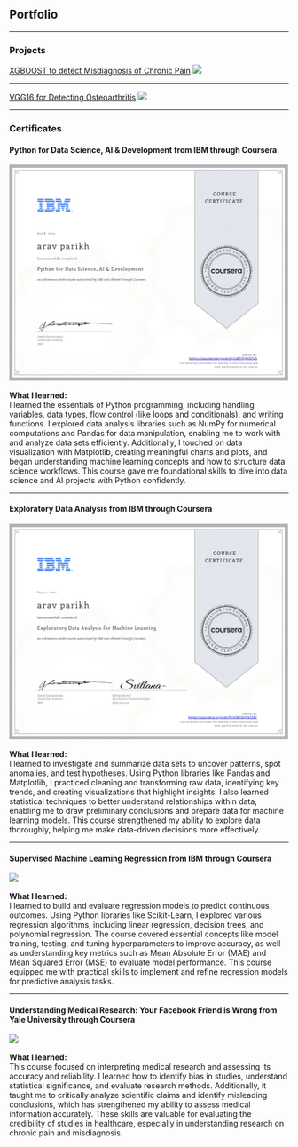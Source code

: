 ## Portfolio

---

### Projects 

[XGBOOST to detect Misdiagnosis of Chronic Pain](https://github.com/aravparikh/Catboost-to-detect-Misdiagnosis-Risk-of-Chronic-Pain)
<img src="images/dummy_thumbnail.jpg?raw=true"/>

---

[VGG16 for Detecting Osteoarthritis](https://github.com/aravparikh/VGG16-to-Detect-Osteoarthritis)
<img src="images/dummy_thumbnail.jpg?raw=true"/>

---

### Certificates 

#### Python for Data Science, AI & Development from IBM through Coursera
<img src="images/first python course (1).jpg?raw=true"/>

**What I learned:**  
I learned the essentials of Python programming, including handling variables, data types, flow control (like loops and conditionals), and writing functions. I explored data analysis libraries such as NumPy for numerical computations and Pandas for data manipulation, enabling me to work with and analyze data sets efficiently. Additionally, I touched on data visualization with Matplotlib, creating meaningful charts and plots, and began understanding machine learning concepts and how to structure data science workflows. This course gave me foundational skills to dive into data science and AI projects with Python confidently.

---

#### Exploratory Data Analysis from IBM through Coursera
<img src="images/EDA Certificate.jpg?raw=true"/>

**What I learned:**  
I learned to investigate and summarize data sets to uncover patterns, spot anomalies, and test hypotheses. Using Python libraries like Pandas and Matplotlib, I practiced cleaning and transforming raw data, identifying key trends, and creating visualizations that highlight insights. I also learned statistical techniques to better understand relationships within data, enabling me to draw preliminary conclusions and prepare data for machine learning models. This course strengthened my ability to explore data thoroughly, helping me make data-driven decisions more effectively.

---

#### Supervised Machine Learning Regression from IBM through Coursera
<img src="images/ML Regression Certificate.jpg?raw=true"/>

**What I learned:**  
I learned to build and evaluate regression models to predict continuous outcomes. Using Python libraries like Scikit-Learn, I explored various regression algorithms, including linear regression, decision trees, and polynomial regression. The course covered essential concepts like model training, testing, and tuning hyperparameters to improve accuracy, as well as understanding key metrics such as Mean Absolute Error (MAE) and Mean Squared Error (MSE) to evaluate model performance. This course equipped me with practical skills to implement and refine regression models for predictive analysis tasks.

---

#### Understanding Medical Research: Your Facebook Friend is Wrong from Yale University through Coursera
<img src="images/Yale Medical Research Certificate.jpg?raw=true"/>

**What I learned:**  
This course focused on interpreting medical research and assessing its accuracy and reliability. I learned how to identify bias in studies, understand statistical significance, and evaluate research methods. Additionally, it taught me to critically analyze scientific claims and identify misleading conclusions, which has strengthened my ability to assess medical information accurately. These skills are valuable for evaluating the credibility of studies in healthcare, especially in understanding research on chronic pain and misdiagnosis.




